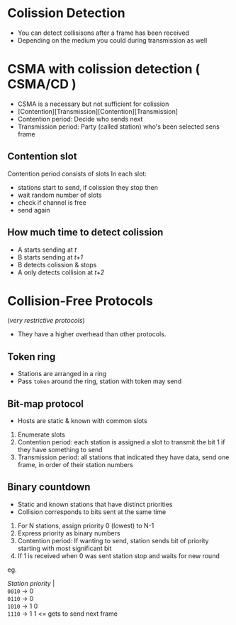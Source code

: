 # Colission Detection
- You can detect collisisons after a frame has been received
- Depending on the medium you could during transmission as well

# CSMA with colission detection ( CSMA/CD )
- CSMA is a necessary but not sufficient for colission
- [Contention][Transmission][Contention][Transmission]
- Contention period: Decide who sends next
- Transmission period: Party (called station) who's been selected sens frame

## Contention slot
Contention period consists of slots
In each slot:
- stations start to send, if colission they stop
then
- wait random number of slots
- check if channel is free
- send again

## How much time to detect colission
- A starts sending at *t*
- B starts sending at *t+1*
- B detects colission & stops
- A only detects collision at *t+2*

# Collision-Free Protocols
(*very restrictive protocols*)
* They have a higher overhead than other protocols.



## Token ring
- Stations are arranged in a ring
- Pass `token` around the ring, station with token may send

## Bit-map protocol
- Hosts are static & known with common slots
1. Enumerate slots
2. Contention period: each station is assigned a slot to transmit the bit 1 if they have something to send 
3. Transmission period: all stations that indicated they have data, send one frame, in order of their station numbers

## Binary countdown
- Static and known stations that have distinct priorities
- Collision corresponds to bits sent at the same time
1. For N stations, assign priority 0 (lowest) to N-1
2. Express priority as binary numbers
3. Contention period: If wanting to send, station sends bit of priority starting with most significant bit
4. If 1 is received when 0 was sent station stop and waits for new round

eg. 

*Station priority* |<br>
`0010` -> 0 <br>
`0110` -> 0 <br>
`1010` -> 1 0  <br>
`1110` -> 1 1 <= gets to send next frame

